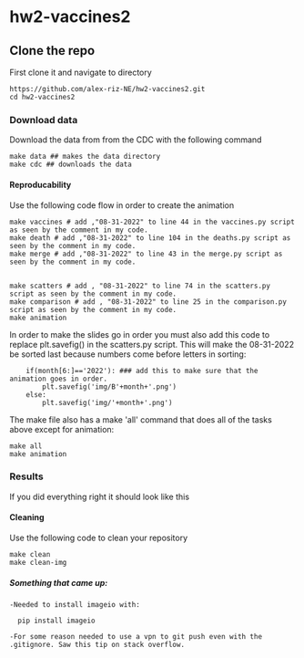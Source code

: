 # hw2-vaccines2

## Clone the repo

First clone it and navigate to directory

```
https://github.com/alex-riz-NE/hw2-vaccines2.git
cd hw2-vaccines2
```


### Download data

Download the data from from the CDC with the following command 

```
make data ## makes the data directory
make cdc ## downloads the data
```

#### Reproducability 

Use the following code flow in order to create the animation
```
make vaccines # add ,"08-31-2022" to line 44 in the vaccines.py script as seen by the comment in my code.
make death # add ,"08-31-2022" to line 104 in the deaths.py script as seen by the comment in my code.
make merge # add ,"08-31-2022" to line 43 in the merge.py script as seen by the comment in my code.


make scatters # add , "08-31-2022" to line 74 in the scatters.py script as seen by the comment in my code.
make comparison # add , "08-31-2022" to line 25 in the comparison.py script as seen by the comment in my code.
make animation 
```
In order to make the slides go in order you must also add this code to replace plt.savefig() in the scatters.py script. This will make the 08-31-2022 be sorted last because numbers come before letters in sorting:
```
    if(month[6:]=='2022'): ### add this to make sure that the animation goes in order. 
    	plt.savefig('img/B'+month+'.png')
    else:
    	plt.savefig('img/'+month+'.png')
```




The make file also has a make 'all' command that does all of the tasks above except for animation:

```
make all
make animation
```


### Results
If you did everything right it should look like this

#### Cleaning
Use the following code to clean your repository
```
make clean
make clean-img
```


##### Something that came up:
    -Needed to install imageio with:
```
  pip install imageio
```
    -For some reason needed to use a vpn to git push even with the .gitignore. Saw this tip on stack overflow.
  
